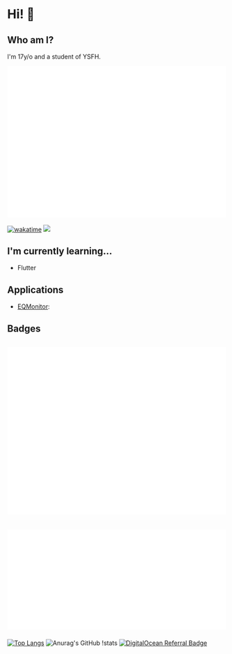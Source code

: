 # Hi! 👋

## Who am I?

I'm 17y/o and a student of YSFH.

![](/metrics.plugin.isocalendar.fullyear.svg)

[![wakatime](https://wakatime.com/badge/user/b8084777-78d2-4ec7-9e14-90658b0973ae.svg)](https://wakatime.com/@b8084777-78d2-4ec7-9e14-90658b0973ae)
![](https://visitor-badge.glitch.me/badge?page_id=YumNumm.yumnumm)

## I'm currently learning...

<!--- 🔭 I’m currently working on ...
- 🌱 I’m currently learning ...-->

- Flutter
<!---  - Node.js(TypeScript)
- Rust -->
<!--- 👯 I’m looking to collaborate on ...
- 🤔 I’m looking for help with ...
- 💬 Ask me about ...
- 📫 How to reach me: ...
- 😄 Pronouns: ...
- ⚡ Fun fact: ...-->

## Applications

- [EQMonitor](https://github.com/EQMonitor/EQMonitor):

## Badges

![Metrics](/github-metrics.svg)
--
[![](/metrics.plugin.wakatime.svg)](https://wakatime.com/@YumNumm)
--

[![Top
Langs](https://github-readme-stats.vercel.app/api/top-langs/?username=YumNumm&count_private=true)](https://github.com/YumNumm/github-readme-stats)
![Anurag's GitHub
!stats](https://github-readme-stats.vercel.app/api?username=yumnumm&count_private=true&show_icons=true)
[![DigitalOcean Referral Badge](https://web-platforms.sfo2.cdn.digitaloceanspaces.com/WWW/Badge%201.svg)](https://www.digitalocean.com/?refcode=642cebc69a3e&utm_campaign=Referral_Invite&utm_medium=Referral_Program&utm_source=badge)
